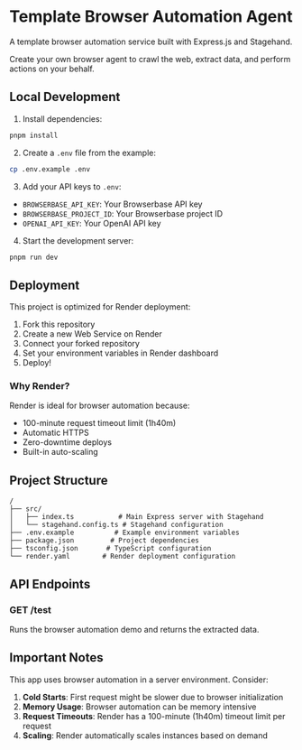 # Template Browser Automation Agent

A template browser automation service built with Express.js and Stagehand.

Create your own browser agent to crawl the web, extract data, and perform actions on your behalf.

## Local Development

1. Install dependencies:
```bash
pnpm install
```

2. Create a `.env` file from the example:
```bash
cp .env.example .env
```

3. Add your API keys to `.env`:
- `BROWSERBASE_API_KEY`: Your Browserbase API key
- `BROWSERBASE_PROJECT_ID`: Your Browserbase project ID
- `OPENAI_API_KEY`: Your OpenAI API key

4. Start the development server:
```bash
pnpm run dev
```

## Deployment

This project is optimized for Render deployment:

1. Fork this repository
2. Create a new Web Service on Render
3. Connect your forked repository
4. Set your environment variables in Render dashboard
5. Deploy!

### Why Render?

Render is ideal for browser automation because:
- 100-minute request timeout limit (1h40m)
- Automatic HTTPS
- Zero-downtime deploys
- Built-in auto-scaling

## Project Structure

```
/
├── src/
│   ├── index.ts           # Main Express server with Stagehand
│   └── stagehand.config.ts # Stagehand configuration
├── .env.example          # Example environment variables
├── package.json         # Project dependencies
├── tsconfig.json       # TypeScript configuration
└── render.yaml        # Render deployment configuration
```

## API Endpoints

### GET /test

Runs the browser automation demo and returns the extracted data.

## Important Notes

This app uses browser automation in a server environment. Consider:

1. **Cold Starts**: First request might be slower due to browser initialization
2. **Memory Usage**: Browser automation can be memory intensive
3. **Request Timeouts**: Render has a 100-minute (1h40m) timeout limit per request
4. **Scaling**: Render automatically scales instances based on demand
